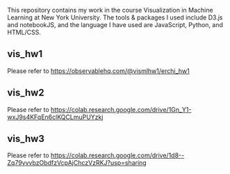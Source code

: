 This repository contains my work in the course Visualization in Machine Learning at New York University. The tools & packages I used include D3.js and notebookJS, and the language I have used are JavaScript, Python, and HTML/CSS.
## vis_hw1
Please refer to https://observablehq.com/@vismlhw1/erchi_hw1
## vis_hw2
Please refer to https://colab.research.google.com/drive/1Gn_Y1-wxJ9s4KFqEn6clKQCLmuPUYzkj
## vis_hw3
Please refer to https://colab.research.google.com/drive/1d8--Zq79yvvbzObdfzVcpAjChczVzRKJ?usp=sharing
